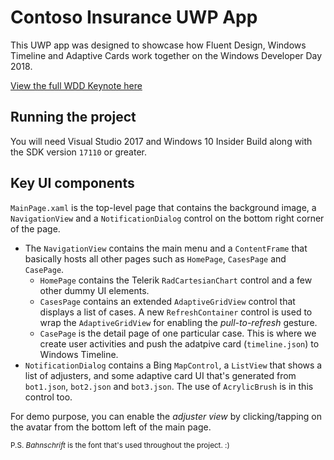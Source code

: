# Contoso Insurance UWP App
This UWP app was designed to showcase how Fluent Design, Windows Timeline and Adaptive Cards work together on the Windows Developer Day 2018.

[View the full WDD Keynote here](https://www.youtube.com/watch?v=D6YAJxFsmuM)

Running the project
------
You will need Visual Studio 2017 and Windows 10 Insider Build along with the SDK version `17110` or greater.

Key UI components
------

`MainPage.xaml` is the top-level page that contains the background image, a `NavigationView` and a `NotificationDialog` control on the bottom right corner of the page.

* The `NavigationView` contains the main menu and a `ContentFrame` that basically hosts all other pages such as `HomePage`, `CasesPage` and `CasePage`.
    * `HomePage` contains the Telerik `RadCartesianChart` control and a few other dummy UI elements.
    * `CasesPage` contains an extended `AdaptiveGridView` control that displays a list of cases. A new `RefreshContainer` control is used to wrap the `AdaptiveGridView` for enabling the *pull-to-refresh* gesture.
    * `CasePage` is the detail page of one particular case. This is where we create user activities and push the adatpive card (`timeline.json`) to Windows Timeline.
* `NotificationDialog` contains a Bing `MapControl`, a `ListView` that shows a list of adjusters, and some adaptive card UI that's generated from `bot1.json`, `bot2.json` and `bot3.json`. The use of `AcrylicBrush` is in this control too.

For demo purpose, you can enable the *adjuster view* by clicking/tapping on the avatar from the bottom left of the main page.

<sub>P.S. *Bahnschrift* is the font that's used throughout the project. :)</sub>

